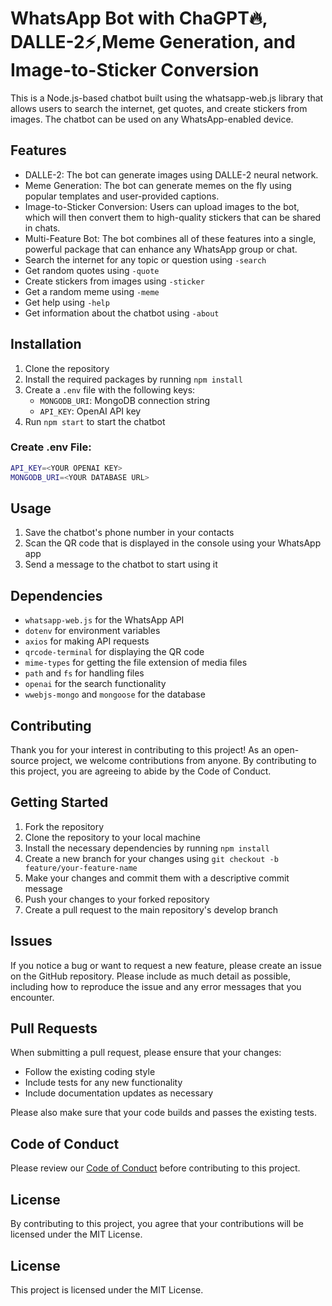 # WhatsApp Bot with ChaGPT🔥, DALLE-2⚡,Meme Generation, and Image-to-Sticker Conversion

This is a Node.js-based chatbot built using the whatsapp-web.js library that allows users to search the internet, get quotes, and create stickers from images. The chatbot can be used on any WhatsApp-enabled device.

## Features

- DALLE-2: The bot can generate images using DALLE-2 neural network.
- Meme Generation: The bot can generate memes on the fly using popular templates and user-provided captions.
- Image-to-Sticker Conversion: Users can upload images to the bot, which will then convert them to high-quality stickers that can be shared in chats.
- Multi-Feature Bot: The bot combines all of these features into a single, powerful package that can enhance any WhatsApp group or chat.
- Search the internet for any topic or question using `-search`
- Get random quotes using `-quote`
- Create stickers from images using `-sticker`
- Get a random meme using `-meme`
- Get help using `-help`
- Get information about the chatbot using `-about`

## Installation

1. Clone the repository
2. Install the required packages by running `npm install`
3. Create a `.env` file with the following keys:
   - `MONGODB_URI`: MongoDB connection string
   - `API_KEY`: OpenAI API key
4. Run `npm start` to start the chatbot

### Create .env File:

```sh
API_KEY=<YOUR OPENAI KEY>
MONGODB_URI=<YOUR DATABASE URL>
```

## Usage

1. Save the chatbot's phone number in your contacts
2. Scan the QR code that is displayed in the console using your WhatsApp app
3. Send a message to the chatbot to start using it

## Dependencies

- `whatsapp-web.js` for the WhatsApp API
- `dotenv` for environment variables
- `axios` for making API requests
- `qrcode-terminal` for displaying the QR code
- `mime-types` for getting the file extension of media files
- `path` and `fs` for handling files
- `openai` for the search functionality
- `wwebjs-mongo` and `mongoose` for the database

## Contributing

Thank you for your interest in contributing to this project! As an open-source project, we welcome contributions from anyone. By contributing to this project, you are agreeing to abide by the Code of Conduct.

## Getting Started
1. Fork the repository
2. Clone the repository to your local machine
3. Install the necessary dependencies by running `npm install`
4. Create a new branch for your changes using `git checkout -b feature/your-feature-name`
5. Make your changes and commit them with a descriptive commit message
6. Push your changes to your forked repository
7. Create a pull request to the main repository's develop branch

## Issues
If you notice a bug or want to request a new feature, please create an issue on the GitHub repository. Please include as much detail as possible, including how to reproduce the issue and any error messages that you encounter.

## Pull Requests
When submitting a pull request, please ensure that your changes:
- Follow the existing coding style
- Include tests for any new functionality
- Include documentation updates as necessary

Please also make sure that your code builds and passes the existing tests.

## Code of Conduct
Please review our [Code of Conduct](./CODE_OF_CONDUCT.md) before contributing to this project.

## License
By contributing to this project, you agree that your contributions will be licensed under the MIT License.

## License

This project is licensed under the MIT License.
